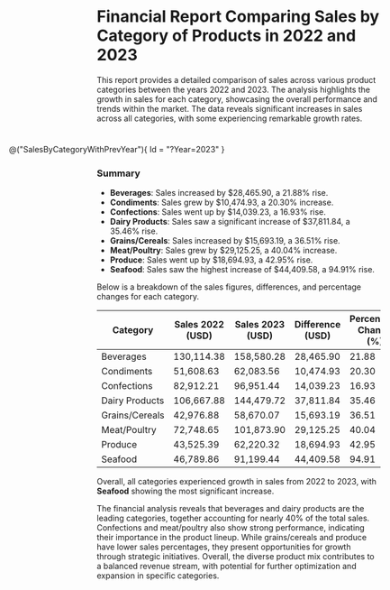 # Financial Report Comparing Sales by Category of Products in 2022 and 2023
<style>
    .sales-by-category-comparison-chart {
        float: right;
        width: 50%;
        min-width: 650px;
        max-width: 650px;
        max-height: 300px;
        margin: 10px;
    }
</style>

This report provides a detailed comparison of sales across various product categories between the years 2022 and 2023. The analysis highlights the growth in sales for each category, showcasing the overall performance and trends within the market. The data reveals significant increases in sales across all categories, with some experiencing remarkable growth rates. 
<div class="sales-by-category-comparison-chart">

@("SalesByCategoryWithPrevYear"){ Id = "?Year=2023" }

</div>

### Summary
- **Beverages**: Sales increased by $28,465.90, a 21.88% rise.
- **Condiments**: Sales grew by $10,474.93, a 20.30% increase.
- **Confections**: Sales went up by $14,039.23, a 16.93% rise.
- **Dairy Products**: Sales saw a significant increase of $37,811.84, a 35.46% rise.
- **Grains/Cereals**: Sales increased by $15,693.19, a 36.51% rise.
- **Meat/Poultry**: Sales grew by $29,125.25, a 40.04% increase.
- **Produce**: Sales went up by $18,694.93, a 42.95% rise.
- **Seafood**: Sales saw the highest increase of $44,409.58, a 94.91% rise.

Below is a breakdown of the sales figures, differences, and percentage changes for each category.

| Category         | Sales 2022 (USD) | Sales 2023 (USD) | Difference (USD) | Percentage Change (%) |
|------------------|------------------|------------------|------------------|-----------------------|
| Beverages        | 130,114.38       | 158,580.28       | 28,465.90        | 21.88                 |
| Condiments       | 51,608.63        | 62,083.56        | 10,474.93        | 20.30                 |
| Confections      | 82,912.21        | 96,951.44        | 14,039.23        | 16.93                 |
| Dairy Products   | 106,667.88       | 144,479.72       | 37,811.84        | 35.46                 |
| Grains/Cereals   | 42,976.88        | 58,670.07        | 15,693.19        | 36.51                 |
| Meat/Poultry     | 72,748.65        | 101,873.90       | 29,125.25        | 40.04                 |
| Produce          | 43,525.39        | 62,220.32        | 18,694.93        | 42.95                 |
| Seafood          | 46,789.86        | 91,199.44        | 44,409.58        | 94.91                 |

Overall, all categories experienced growth in sales from 2022 to 2023, with **Seafood** showing the most significant increase.

The financial analysis reveals that beverages and dairy products are the leading categories, together accounting for nearly 40% of the total sales. Confections and meat/poultry also show strong performance, indicating their importance in the product lineup. While grains/cereals and produce have lower sales percentages, they present opportunities for growth through strategic initiatives. Overall, the diverse product mix contributes to a balanced revenue stream, with potential for further optimization and expansion in specific categories.
